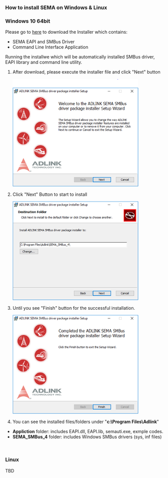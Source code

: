 ### How to install SEMA on Windows & Linux

### Windows 10 64bit

Please go to [here](https://hq0epm0west0us0storage.blob.core.windows.net/public/SEMA%204.0.0_20200215.rar)  to download the Installer which contains:
* SEMA EAPI and SMBus Driver
* Command Line Interface Application

Running the installwe which will be automatically installed SMBus driver, EAPI library and command line utility.
1. After download, please execute the installer file and click "Next" button

   ![Capture1](HowToInstall.assets/Capture1-1581947103636.PNG)

2. Click "Next" Button to start to install 

    ![Capture2](HowToInstall.assets/Capture2-1581947118340.PNG)

3. Until you see "Finish" button for the successful installation.

    ![Capture4-1581922246725](HowToInstall.assets/Capture4-1581922246725-1581947125782.PNG)

4. You can see the installed files/folders under "**c:\Program Files\Adlink**"
  * **Appliction** folder: includes EAPI.dll, EAPI.lib, semauti.exe, exmple codes.
  * **SEMA_SMBus_4** folder: includes Windows SMBus drivers (sys, inf files)

<br />

### Linux
  TBD

